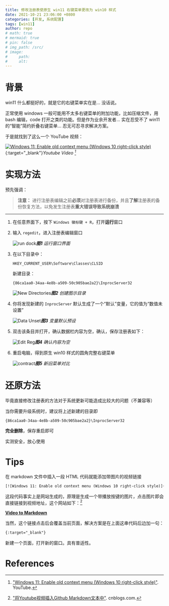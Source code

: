 ```yaml
---
title: 修改注册表使原生 win11 右键菜单更改为 win10 样式
date: 2021-10-21 23:06:00 +0800
categories: [开发, 系统配置]
tags: [win11]
author: repo
# math: true 
# mermaid: true
# pin: false 
# img_path: /src/
# image:
#     path: 
#     alt: 
---
```


# 背景

win11 什么都挺好的，就是它的右键菜单实在是... 没话说。

正常使用 windows 一般可能用不太多右键菜单的附加功能，比如压缩文件，用 bash 编辑，code 打开之类的功能。但是作为业余开发者... 实在忍受不了 win11 的“智能”简约折叠右键菜单... 忍无可忍寻求解决方案。

于是就找到了这么一个 YouTube 视频：

[![Windows 11: Enable old context menu (Windows 10 right-click style)](https://res.cloudinary.com/marcomontalbano/image/upload/v1634865607/video_to_markdown/images/youtube--GM5FUqufT1w-c05b58ac6eb4c4700831b2b3070cd403.jpg)](https://www.youtube.com/watch?v=GM5FUqufT1w "Windows 11: Enable old context menu (Windows 10 right-click style)"){:target="_blank"}_Youtube Video [^1]_

# 实现方法

预先强调：

> **注意：**
> 进行注册表编辑之前**必须**对注册表进行备份，并且**了解**注册表的备份恢复方法，以免发生注册表**重大错误导致系统崩溃**

---

1. 在任意界面下，按下 `Windows 徽标键 + R`，打开**运行**窗口

2. 输入 `regedit`，进入注册表编辑窗口

   ![run dock](https://z3.ax1x.com/2021/10/22/5yjZDI.png)_**图1**  运行窗口界面_

3. 在以下目录中：

   ```
   HKEY_CURRENT_USER\Software\Classes\CLSID
   ```

   新建目录：

   ```
   {86ca1aa0-34aa-4e8b-a509-50c905bae2a2}\InprocServer32
   ```

   ![New Directories](https://z3.ax1x.com/2021/10/22/5yjDxJ.png)_**图2**  创建图示目录_

4. 你将发现新建的 `InprocServer` 默认生成了一个“默认”变量，它的值为“数值未设置”

   ![Data Unset](https://z3.ax1x.com/2021/10/22/5yj6q1.png)_**图3**  变量默认预设_

5. 双击该条目并打开，确认数据栏内容为空，确认，保存注册表如下：

   ![Edit Reg](https://z3.ax1x.com/2021/10/22/5yj5xH.png)_**图4**  确认内容为空_

6. 重启电脑，得到原生 win10 样式的圆角完整右键菜单

   ![contract](https://z3.ax1x.com/2021/10/22/5yxQXj.png)_**图5**  新旧菜单对比_

# 还原方法

毕竟直接修改注册表的方法对于系统更新可能造成比较大的问题（不兼容等）

当你需要升级系统时，建议将上述新建的目录即

```
{86ca1aa0-34aa-4e8b-a509-50c905bae2a2}\InprocServer32
```

**完全删除**，保存重启即可

实测安全，放心使用

# Tips

在 markdown 文件中插入一段 HTML 代码就能添加带图片的视频链接

``` html
[![Windows 11: Enable old context menu (Windows 10 right-click style)](https://res.cloudinary.com/marcomontalbano/image/upload/v1634865607/video_to_markdown/images/youtube--GM5FUqufT1w-c05b58ac6eb4c4700831b2b3070cd403.jpg)](https://www.youtube.com/watch?v=GM5FUqufT1w "Windows 11: Enable old context menu (Windows 10 right-click style)")
```

这段代码事实上是网站生成的，原理是生成一个带播放按键的图片，点击图片即会直接链接到视频地址，这个网站如下：[^2]

[**Video to Markdown**](https://video-to-markdown.netlify.app/)

当然，这个链接点击后会覆盖当前页面，解决方案是在上面这串代码后边加一句：

``` html
{:target="_blank"}
```

新建一个页面，打开新的窗口。具有普适性。

# References

[^1]:["Windows 11: Enable old context menu (Windows 10 right-click style)"](https://www.youtube.com/watch?v=GM5FUqufT1w). YouTube.
[^2]:["将Youtube视频插入Github Markdown文本中"](https://www.cnblogs.com/hupo376787/p/12736679.html). cnblogs.com.